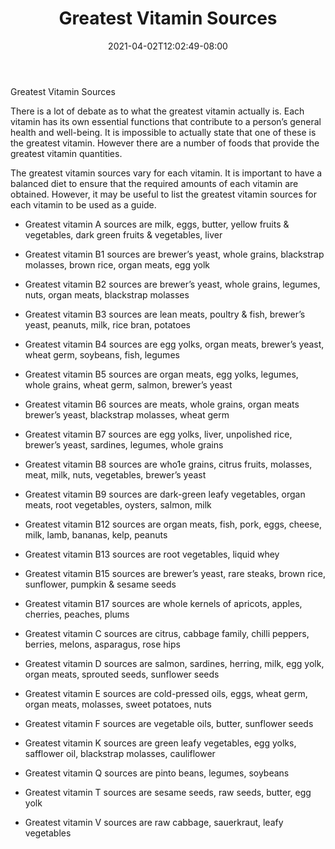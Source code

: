 ﻿---
title: "Greatest Vitamin Sources"
date: 2021-04-02T12:02:49-08:00
description: "Vitamins Tips for Web Success"
featured_image: "/images/Vitamins.jpg"
tags: ["Vitamins"]
---

Greatest Vitamin Sources

There is a lot of debate as to what the greatest vitamin actually is. Each vitamin has its own essential functions that contribute to a person’s general health and well-being.  It is impossible to actually state that one of these is the greatest vitamin. However there are a number of foods that provide the greatest vitamin quantities.

The greatest vitamin sources vary for each vitamin. It is important to have a balanced diet to ensure that the required amounts of each vitamin are obtained. However, it may be useful to list the greatest vitamin sources for each vitamin to be used as a guide.

* Greatest vitamin A sources are milk, eggs, butter, yellow fruits & vegetables, dark green fruits & vegetables, liver

* Greatest vitamin B1 sources are brewer’s yeast, whole grains, blackstrap molasses, brown rice, organ meats, egg yolk

* Greatest vitamin B2 sources are brewer’s yeast, whole grains, legumes, nuts, organ meats, blackstrap molasses

* Greatest vitamin B3 sources are lean meats, poultry & fish, brewer’s yeast, peanuts, milk, rice bran, potatoes

* Greatest vitamin B4 sources are egg yolks, organ meats, brewer’s yeast, wheat germ, soybeans, fish, legumes

* Greatest vitamin B5 sources are organ meats, egg yolks, legumes, whole grains, wheat germ, salmon, brewer’s yeast

* Greatest vitamin B6 sources are meats, whole grains, organ meats brewer’s yeast, blackstrap molasses, wheat germ

* Greatest vitamin B7 sources are egg yolks, liver, unpolished rice, brewer’s yeast, sardines, legumes, whole grains

* Greatest vitamin B8 sources are who1e grains, citrus fruits, molasses, meat, milk, nuts, vegetables, brewer’s yeast

* Greatest vitamin B9 sources are dark-green leafy vegetables, organ meats, root vegetables, oysters, salmon, milk

* Greatest vitamin B12 sources are organ meats, fish, pork, eggs, cheese, milk, lamb, bananas, kelp, peanuts

* Greatest vitamin B13 sources are root vegetables, liquid whey

* Greatest vitamin B15 sources are brewer’s yeast, rare steaks, brown rice, sunflower, pumpkin & sesame seeds

* Greatest vitamin B17 sources are whole kernels of apricots, apples, cherries, peaches, plums

* Greatest vitamin C sources are citrus, cabbage family, chilli peppers, berries, melons, asparagus, rose hips

* Greatest vitamin D sources are salmon, sardines, herring, milk, egg yolk, organ meats, sprouted seeds, sunflower seeds

* Greatest vitamin E sources are cold-pressed oils, eggs, wheat germ, organ meats, molasses, sweet potatoes, nuts

* Greatest vitamin F sources are vegetable oils, butter, sunflower seeds

* Greatest vitamin K sources are green leafy vegetables, egg yolks, safflower oil, blackstrap molasses, cauliflower

* Greatest vitamin Q sources are pinto beans, legumes, soybeans

* Greatest vitamin T sources are sesame seeds, raw seeds, butter, egg yolk

* Greatest vitamin V sources are raw cabbage, sauerkraut, leafy vegetables


